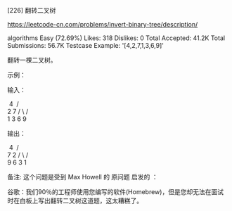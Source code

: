 [226] 翻转二叉树

https://leetcode-cn.com/problems/invert-binary-tree/description/

algorithms
Easy (72.69%)
Likes:    318
Dislikes: 0
Total Accepted:    41.2K
Total Submissions: 56.7K
Testcase Example:  '[4,2,7,1,3,6,9]'

翻转一棵二叉树。

示例：

输入：

⁠    4
⁠  /   \
⁠ 2     7
⁠/ \   / \
1   3 6   9

输出：

⁠    4
⁠  /   \
⁠ 7     2
⁠/ \   / \
9   6 3   1

备注:
这个问题是受到 Max Howell 的 原问题 启发的 ：

谷歌：我们90％的工程师使用您编写的软件(Homebrew)，但是您却无法在面试时在白板上写出翻转二叉树这道题，这太糟糕了。
